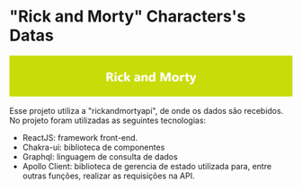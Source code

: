 # "Rick and Morty" Characters's Datas

![vite](./public/rick_and_morty_cover.png)

Esse projeto utiliza a "rickandmortyapi", de onde os dados são recebidos.
No projeto foram utilizadas as seguintes tecnologias:
- ReactJS: framework front-end.
- Chakra-ui: biblioteca de componentes
- Graphql: linguagem de consulta de dados
- Apollo Client: biblioteca de gerencia de estado utilizada para, entre outras funções, realizar as requisições na API.

